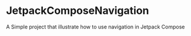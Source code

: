 # JetpackComposeNavigation
A Simple project that illustrate how to use navigation in Jetpack Compose
